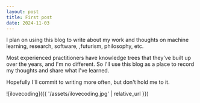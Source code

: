 ```yaml
---
layout: post
title: First post
date: 2024-11-03
---
```


I plan on using this blog to write about my work and thoughts on machine learning, research, software, ,futurism, philosophy, etc.

Most experienced practitioners have knowledge trees that they've built up over the years, and I'm no different. So I'll use this blog as a place to record my thoughts and share what I've learned. 

Hopefully I'll commit to writing more often, but don't hold me to it.

![ilovecoding]({{ '/assets/ilovecoding.jpg' | relative_url }})